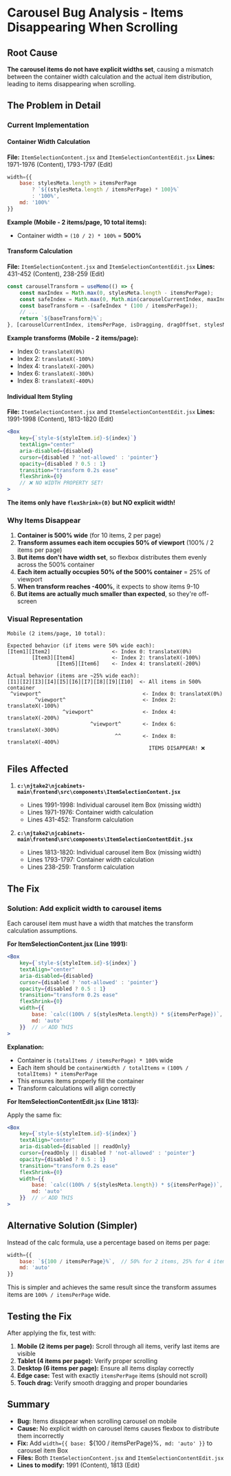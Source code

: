 # Carousel Bug Analysis - Items Disappearing When Scrolling

## Root Cause

**The carousel items do not have explicit widths set**, causing a mismatch between the container width calculation and the actual item distribution, leading to items disappearing when scrolling.

## The Problem in Detail

### Current Implementation

#### Container Width Calculation
**File:** `ItemSelectionContent.jsx` and `ItemSelectionContentEdit.jsx`
**Lines:** 1971-1976 (Content), 1793-1797 (Edit)

```jsx
width={{
    base: stylesMeta.length > itemsPerPage
        ? `${(stylesMeta.length / itemsPerPage) * 100}%`
        : '100%',
    md: '100%'
}}
```

**Example (Mobile - 2 items/page, 10 total items):**
- Container width = `(10 / 2) * 100%` = **500%**

#### Transform Calculation
**File:** `ItemSelectionContent.jsx` and `ItemSelectionContentEdit.jsx`
**Lines:** 431-452 (Content), 238-259 (Edit)

```javascript
const carouselTransform = useMemo(() => {
    const maxIndex = Math.max(0, stylesMeta.length - itemsPerPage);
    const safeIndex = Math.max(0, Math.min(carouselCurrentIndex, maxIndex));
    const baseTransform = -(safeIndex * (100 / itemsPerPage));
    // ...
    return `${baseTransform}%`;
}, [carouselCurrentIndex, itemsPerPage, isDragging, dragOffset, stylesMeta.length]);
```

**Example transforms (Mobile - 2 items/page):**
- Index 0: `translateX(0%)`
- Index 2: `translateX(-100%)`
- Index 4: `translateX(-200%)`
- Index 6: `translateX(-300%)`
- Index 8: `translateX(-400%)`

#### Individual Item Styling
**File:** `ItemSelectionContent.jsx` and `ItemSelectionContentEdit.jsx`
**Lines:** 1991-1998 (Content), 1813-1820 (Edit)

```jsx
<Box
    key={`style-${styleItem.id}-${index}`}
    textAlign="center"
    aria-disabled={disabled}
    cursor={disabled ? 'not-allowed' : 'pointer'}
    opacity={disabled ? 0.5 : 1}
    transition="transform 0.2s ease"
    flexShrink={0}
    // ❌ NO WIDTH PROPERTY SET!
>
```

**The items only have `flexShrink={0}` but NO explicit width!**

### Why Items Disappear

1. **Container is 500% wide** (for 10 items, 2 per page)
2. **Transform assumes each item occupies 50% of viewport** (100% / 2 items per page)
3. **But items don't have width set**, so flexbox distributes them evenly across the 500% container
4. **Each item actually occupies 50% of the 500% container** = 25% of viewport
5. **When transform reaches -400%**, it expects to show items 9-10
6. **But items are actually much smaller than expected**, so they're off-screen

### Visual Representation

```
Mobile (2 items/page, 10 total):

Expected behavior (if items were 50% wide each):
[Item1][Item2]                    <- Index 0: translateX(0%)
        [Item3][Item4]            <- Index 2: translateX(-100%)
                [Item5][Item6]    <- Index 4: translateX(-200%)

Actual behavior (items are ~25% wide each):
[I1][I2][I3][I4][I5][I6][I7][I8][I9][I10]  <- All items in 500% container
 ^viewport^                                 <- Index 0: translateX(0%)
         ^viewport^                         <- Index 2: translateX(-100%)
                  ^viewport^                <- Index 4: translateX(-200%)
                           ^viewport^       <- Index 6: translateX(-300%)
                                   ^^       <- Index 8: translateX(-400%)
                                              ITEMS DISAPPEAR! ❌
```

## Files Affected

1. **`c:\njtake2\njcabinets-main\frontend\src\components\ItemSelectionContent.jsx`**
   - Lines 1991-1998: Individual carousel item Box (missing width)
   - Lines 1971-1976: Container width calculation
   - Lines 431-452: Transform calculation

2. **`c:\njtake2\njcabinets-main\frontend\src\components\ItemSelectionContentEdit.jsx`**
   - Lines 1813-1820: Individual carousel item Box (missing width)
   - Lines 1793-1797: Container width calculation
   - Lines 238-259: Transform calculation

## The Fix

### Solution: Add explicit width to carousel items

Each carousel item must have a width that matches the transform calculation assumptions.

**For ItemSelectionContent.jsx (Line 1991):**

```jsx
<Box
    key={`style-${styleItem.id}-${index}`}
    textAlign="center"
    aria-disabled={disabled}
    cursor={disabled ? 'not-allowed' : 'pointer'}
    opacity={disabled ? 0.5 : 1}
    transition="transform 0.2s ease"
    flexShrink={0}
    width={{
        base: `calc((100% / ${stylesMeta.length}) * ${itemsPerPage})`,
        md: 'auto'
    }}  // ✅ ADD THIS
>
```

**Explanation:**
- Container is `(totalItems / itemsPerPage) * 100%` wide
- Each item should be `containerWidth / totalItems` = `(100% / totalItems) * itemsPerPage`
- This ensures items properly fill the container
- Transform calculations will align correctly

**For ItemSelectionContentEdit.jsx (Line 1813):**

Apply the same fix:

```jsx
<Box
    key={`style-${styleItem.id}-${index}`}
    textAlign="center"
    aria-disabled={disabled || readOnly}
    cursor={readOnly || disabled ? 'not-allowed' : 'pointer'}
    opacity={disabled ? 0.5 : 1}
    transition="transform 0.2s ease"
    flexShrink={0}
    width={{
        base: `calc((100% / ${stylesMeta.length}) * ${itemsPerPage})`,
        md: 'auto'
    }}  // ✅ ADD THIS
>
```

## Alternative Solution (Simpler)

Instead of the calc formula, use a percentage based on items per page:

```jsx
width={{
    base: `${100 / itemsPerPage}%`,  // 50% for 2 items, 25% for 4 items
    md: 'auto'
}}
```

This is simpler and achieves the same result since the transform assumes items are `100% / itemsPerPage` wide.

## Testing the Fix

After applying the fix, test with:

1. **Mobile (2 items per page):** Scroll through all items, verify last items are visible
2. **Tablet (4 items per page):** Verify proper scrolling
3. **Desktop (6 items per page):** Ensure all items display correctly
4. **Edge case:** Test with exactly `itemsPerPage` items (should not scroll)
5. **Touch drag:** Verify smooth dragging and proper boundaries

## Summary

- **Bug:** Items disappear when scrolling carousel on mobile
- **Cause:** No explicit width on carousel items causes flexbox to distribute them incorrectly
- **Fix:** Add `width={{ base: `${100 / itemsPerPage}%`, md: 'auto' }}` to carousel item Box
- **Files:** Both `ItemSelectionContent.jsx` and `ItemSelectionContentEdit.jsx`
- **Lines to modify:** 1991 (Content), 1813 (Edit)
